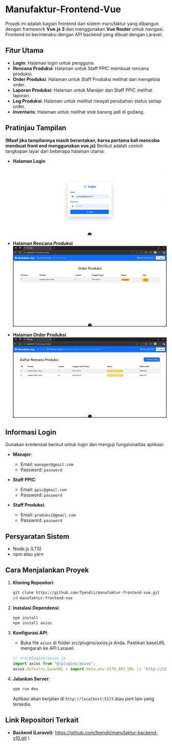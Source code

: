 # Manufaktur-Frontend-Vue

Proyek ini adalah bagian frontend dari sistem manufaktur yang dibangun dengan framework **Vue.js 3** dan menggunakan **Vue Router** untuk navigasi. Frontend ini berinteraksi dengan API backend yang dibuat dengan Laravel.

## Fitur Utama

* **Login**: Halaman login untuk pengguna.
* **Rencana Produksi**: Halaman untuk Staff PPIC membuat rencana produksi.
* **Order Produksi**: Halaman untuk Staff Produksi melihat dan mengelola order.
* **Laporan Produksi**: Halaman untuk Manajer dan Staff PPIC melihat laporan.
* **Log Produksi**: Halaman untuk melihat riwayat perubahan status setiap order.
* **Inventaris**: Halaman untuk melihat stok barang jadi di gudang.

## Pratinjau Tampilan

**(Maaf jika tampilannya masih berantakan, karna pertama kali mencoba membuat front end menggunakan vue.js)**
Berikut adalah contoh tangkapan layar dari beberapa halaman utama:

* **Halaman Login**
    ![Halaman Login](screenshot/login.png)

* **Halaman Rencana Produksi**
   ![Halaman Rencana Produksi](screenshot/order-produksi-v2.png)

* **Halaman Order Produksi**
   ![Halaman Order Produksi](screenshot/rencana-produksi-v2.png)

## Informasi Login

Gunakan kredensial berikut untuk login dan menguji fungsionalitas aplikasi:

* **Manajer**:
    * Email: `manager@gmail.com`
    * Password: `password`

* **Staff PPIC**:
    * Email: `ppic@gmail.com`
    * Password: `password`

* **Staff Produksi**:
    * Email: `produksi@gmail.com`
    * Password: `password`

    
## Persyaratan Sistem

* Node.js (LTS)
* npm atau yarn

## Cara Menjalankan Proyek

1.  **Kloning Repositori**:
    ```bash
    git clone https://github.com/fpendii/manufaktur-frontend-vue.git
    cd manufaktur-frontend-vue
    ```

2.  **Instalasi Dependensi**:
    ```bash
    npm install
    npm install axios
    ```

3.  **Konfigurasi API**:
    * Buka file `axios` di folder src/plugins/axios.js Anda. Pastikan baseURL mengarah ke API Laravel.
    ```javascript
    // src/plugins/axios.js
    import axios from "@/plugins/axios";
    axios.defaults.baseURL = import.meta.env.VITE_API_URL || 'http://127.0.0.1:8000';

    ```

4.  **Jalankan Server**:
    ```bash
    npm run dev
    ```
    Aplikasi akan berjalan di `http://localhost:5173` atau port lain yang tersedia.

## Link Repositori Terkait

* **Backend (Laravel)**: https://github.com/fpendii/manufaktur-backend-v10.git
\
